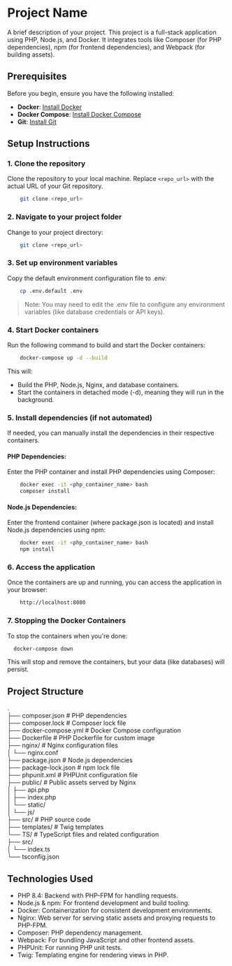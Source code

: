 # Project Name

A brief description of your project. This project is a full-stack application using PHP, Node.js, and Docker. It
integrates tools like Composer (for PHP dependencies), npm (for frontend dependencies), and Webpack (for building
assets).

## Prerequisites

Before you begin, ensure you have the following installed:

- **Docker**: [Install Docker](https://docs.docker.com/get-docker/)
- **Docker Compose**: [Install Docker Compose](https://docs.docker.com/compose/install/)
- **Git**: [Install Git](https://git-scm.com/book/en/v2/Getting-Started-Installing-Git)

## Setup Instructions

### 1. Clone the repository

Clone the repository to your local machine. Replace `<repo_url>` with the actual URL of your Git repository.

```bash
    git clone <repo_url>
```

### 2. Navigate to your project folder

Change to your project directory:

```bash
    git clone <repo_url>
```

### 3. Set up environment variables

Copy the default environment configuration file to .env:

```bash
    cp .env.default .env
```

> Note: You may need to edit the .env file to configure any environment variables (like database credentials or API
> keys).

### 4. Start Docker containers

Run the following command to build and start the Docker containers:

```bash
    docker-compose up -d --build
```

This will:

- Build the PHP, Node.js, Nginx, and database containers.
- Start the containers in detached mode (-d), meaning they will run in the background.

### 5. Install dependencies (if not automated)

If needed, you can manually install the dependencies in their respective containers.

#### PHP Dependencies:

Enter the PHP container and install PHP dependencies using Composer:

```bash
    docker exec -it <php_container_name> bash
    composer install
```

#### Node.js Dependencies:

Enter the frontend container (where package.json is located) and install Node.js dependencies using npm:

```bash
    docker exec -it <php_container_name> bash
    npm install
```

### 6. Access the application

Once the containers are up and running, you can access the application in your browser:

```bash
    http://localhost:8080
```

### 7. Stopping the Docker Containers

To stop the containers when you're done:

```bash
  docker-compose down
```

This will stop and remove the containers, but your data (like databases) will persist.

## Project Structure

.<br>
├── composer.json        # PHP dependencies<br>
├── composer.lock        # Composer lock file<br>
├── docker-compose.yml   # Docker Compose configuration<br>
├── Dockerfile           # PHP Dockerfile for custom image<br>
├── nginx/               # Nginx configuration files<br>
│   └── nginx.conf<br>
├── package.json         # Node.js dependencies<br>
├── package-lock.json    # npm lock file<br>
├── phpunit.xml          # PHPUnit configuration file<br>
├── public/              # Public assets served by Nginx<br>
│   ├── api.php<br>
│   ├── index.php<br>
│   └── static/<br>
│       └── js/<br>
├── src/                 # PHP source code<br>
├── templates/           # Twig templates<br>
└── TS/                  # TypeScript files and related configuration<br>
├── src/<br>
│   └── index.ts<br>
└── tsconfig.json<br>

## Technologies Used

- PHP 8.4: Backend with PHP-FPM for handling requests.
- Node.js & npm: For frontend development and build tooling.
- Docker: Containerization for consistent development environments.
- Nginx: Web server for serving static assets and proxying requests to PHP-FPM.
- Composer: PHP dependency management.
- Webpack: For bundling JavaScript and other frontend assets.
- PHPUnit: For running PHP unit tests.
- Twig: Templating engine for rendering views in PHP.